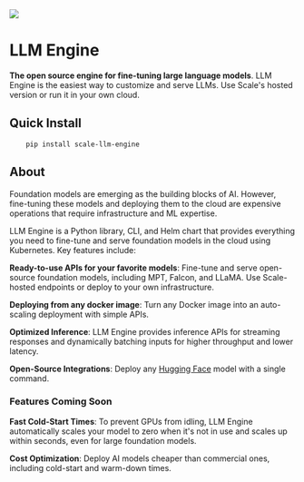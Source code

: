 <img src="https://static.remotasks.com/uploads/602b25a6e0984c00343d3b26/scale-1.png"/>

# LLM Engine

**The open source engine for fine-tuning large language models**. LLM Engine is the easiest way to customize and serve LLMs.
Use Scale's hosted version or run it in your own cloud.

## Quick Install

```
    pip install scale-llm-engine
```

## About

Foundation models are emerging as the building blocks of AI. However,
fine-tuning these models and deploying them to the cloud are expensive
operations that require infrastructure and ML expertise.

LLM Engine is a Python library, CLI, and Helm chart that provides
everything you need to fine-tune and serve foundation models in the cloud
using Kubernetes. Key features include:

**Ready-to-use APIs for your favorite models**:
Fine-tune and serve open-source foundation models, including MPT, Falcon,
and LLaMA. Use Scale-hosted endpoints or deploy to your own infrastructure.

**Deploying from any docker image**: Turn any Docker image into an
auto-scaling deployment with simple APIs.

**Optimized Inference**: LLM Engine provides inference APIs
for streaming responses and dynamically batching inputs for higher throughput
and lower latency.

**Open-Source Integrations**: Deploy any [Hugging Face](https://huggingface.co/)
model with a single command.

### Features Coming Soon

**Fast Cold-Start Times**: To prevent GPUs from idling, LLM Engine
automatically scales your model to zero when it's not in use and scales up
within seconds, even for large foundation models.

**Cost Optimization**: Deploy AI models cheaper than commercial ones,
including cold-start and warm-down times.
